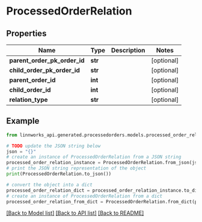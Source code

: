 # ProcessedOrderRelation


## Properties

Name | Type | Description | Notes
------------ | ------------- | ------------- | -------------
**parent_order_pk_order_id** | **str** |  | [optional] 
**child_order_pk_order_id** | **str** |  | [optional] 
**parent_order_id** | **int** |  | [optional] 
**child_order_id** | **int** |  | [optional] 
**relation_type** | **str** |  | [optional] 

## Example

```python
from linnworks_api.generated.processedorders.models.processed_order_relation import ProcessedOrderRelation

# TODO update the JSON string below
json = "{}"
# create an instance of ProcessedOrderRelation from a JSON string
processed_order_relation_instance = ProcessedOrderRelation.from_json(json)
# print the JSON string representation of the object
print(ProcessedOrderRelation.to_json())

# convert the object into a dict
processed_order_relation_dict = processed_order_relation_instance.to_dict()
# create an instance of ProcessedOrderRelation from a dict
processed_order_relation_from_dict = ProcessedOrderRelation.from_dict(processed_order_relation_dict)
```
[[Back to Model list]](../README.md#documentation-for-models) [[Back to API list]](../README.md#documentation-for-api-endpoints) [[Back to README]](../README.md)


